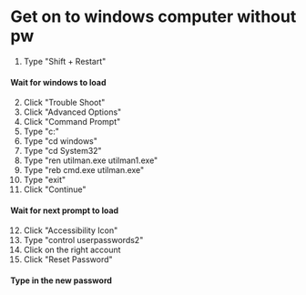 # Get on to windows computer without pw
1. Type "Shift + Restart"
#### Wait for windows to load
2. Click "Trouble Shoot"
3. Click "Advanced Options"
4. Click "Command Prompt"
5. Type "c:"
6. Type "cd windows"
7. Type "cd System32"
8. Type "ren utilman.exe utilman1.exe"
9. Type "reb cmd.exe utilman.exe"
10. Type "exit"
11. Click "Continue"
#### Wait for next prompt to load
12. Click "Accessibility Icon"
13. Type "control userpasswords2"
14. Click on the right account
15. Click "Reset Password"
#### Type in the new password